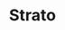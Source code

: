 ---
title: Strato
description: About the Strato rank on the Stratus Network
template: wiki/rank.html
category: ranks

badge_color: 616161
symbol: "*"
symbol_color: 555555
discord_title: Strato
discord_color: 00c02e
abbreviation: 
groups: Premium, Donator
---